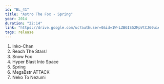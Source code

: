 ```yaml
---
id: "BL_41"
title: "Astro The Fox - Spring"
year: 2014
duration: "22:14"
link: "https://drive.google.com/uc?authuser=0&id=1W-LZBGIS52MpVtCJ60uieLY23ttcuIms&export=download"
tags: release
---
```


01. Inko-Chan
02. Reach The Stars!
03. Snow Fox
04. Hyper Blast Into Space
05. Spring
06. MegaBstr ATTACK
07. Neko To Nezumi
